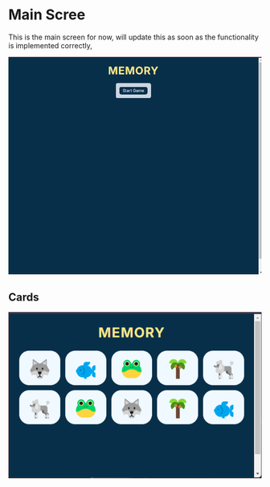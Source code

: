 <h1>Main Scree</h1>
<p>This is the main screen for now, will update this as soon as the functionality is implemented correctly,</p>
<img src="./assets/main_screen.png"alt="Main Screen"/>

<h2>Cards</h2>
<img src="./assets/card_screen.png" alt="Card Screen"/>
